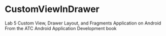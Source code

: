 # CustomViewInDrawer
Lab 5 Custom View, Drawer Layout, and Fragments Application on Android
From the ATC Android Application Development book

